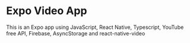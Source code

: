# Expo Video App 

This is an Expo app using JavaScript, React Native, Typescript, YouTube free API, Firebase, AsyncStorage and react-native-video
